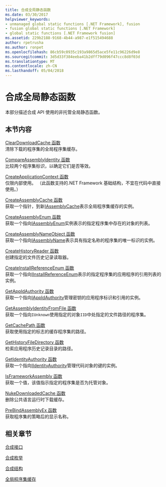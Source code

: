 ```yaml
---
title: 合成全局静态函数
ms.date: 03/30/2017
helpviewer_keywords:
- unmanaged global static functions [.NET Framework], fusion
- fusion global static functions [.NET Framework]
- global static functions [.NET Framework fusion]
ms.assetid: 229b2188-9168-4b44-a987-e1f515494688
author: rpetrusha
ms.author: ronpet
ms.openlocfilehash: 86cb59c0935c193a9865d5ace5fe11c96226d9e8
ms.sourcegitcommit: 3d5d33f384eeba41b2dff79d096f47ccc8d8f03d
ms.translationtype: MT
ms.contentlocale: zh-CN
ms.lasthandoff: 05/04/2018
---
```

# <a name="fusion-global-static-functions"></a>合成全局静态函数
本部分描述合成 API 使用的非托管全局静态函数。  
  
## <a name="in-this-section"></a>本节内容  
 [ClearDownloadCache 函数](../../../../docs/framework/unmanaged-api/fusion/cleardownloadcache-function.md)  
 清除下载的程序集的全局程序集缓存。  
  
 [CompareAssemblyIdentity 函数](../../../../docs/framework/unmanaged-api/fusion/compareassemblyidentity-function.md)  
 比较两个程序集标识，以确定它们是否等效。  
  
 [CreateApplicationContext 函数](../../../../docs/framework/unmanaged-api/fusion/createapplicationcontext-function.md)  
 仅限内部使用。 （此函数支持的.NET Framework 基础结构，不宜在代码中直接使用。）  
  
 [CreateAssemblyCache 函数](../../../../docs/framework/unmanaged-api/fusion/createassemblycache-function.md)  
 获取一个指针，到新[IAssemblyCache](../../../../docs/framework/unmanaged-api/fusion/iassemblycache-interface.md)表示全局程序集缓存的实例。  
  
 [CreateAssemblyEnum 函数](../../../../docs/framework/unmanaged-api/fusion/createassemblyenum-function.md)  
 获取一个指向[IAssemblyEnum](../../../../docs/framework/unmanaged-api/fusion/iassemblyenum-interface.md)实例表示的指定程序集中存在的对象的列表。  
  
 [CreateAssemblyNameObject 函数](../../../../docs/framework/unmanaged-api/fusion/createassemblynameobject-function.md)  
 获取一个指向[IAssemblyName](../../../../docs/framework/unmanaged-api/fusion/iassemblyname-interface.md)表示具有指定名称的程序集的唯一标识的实例。  
  
 [CreateHistoryReader 函数](../../../../docs/framework/unmanaged-api/fusion/createhistoryreader-function.md)  
 创建指定的文件历史记录读取器。  
  
 [CreateInstallReferenceEnum 函数](../../../../docs/framework/unmanaged-api/fusion/createinstallreferenceenum-function.md)  
 获取一个指向[IInstallReferenceEnum](../../../../docs/framework/unmanaged-api/fusion/iinstallreferenceenum-interface.md)表示的指定程序集的应用程序的引用列表的实例。  
  
 [GetAppIdAuthority 函数](../../../../docs/framework/unmanaged-api/fusion/getappidauthority-function.md)  
 获取一个指向[IAppIdAuthority](../../../../docs/framework/unmanaged-api/fusion/iappidauthority-interface.md)管理密钥的应用程序标识和引用的实例。  
  
 [GetAssemblyIdentityFromFile 函数](../../../../docs/framework/unmanaged-api/fusion/getassemblyidentityfromfile-function.md)  
 获取一个指向`IUnknown`使用指定的对象`IID`中处指定的文件路径的程序集。  
  
 [GetCachePath 函数](../../../../docs/framework/unmanaged-api/fusion/getcachepath-function.md)  
 获取使用指定的标志的缓存程序集的路径。  
  
 [GetHistoryFileDirectory 函数](../../../../docs/framework/unmanaged-api/fusion/gethistoryfiledirectory-function.md)  
 检索应用程序历史记录目录的路径。  
  
 [GetIdentityAuthority 函数](../../../../docs/framework/unmanaged-api/fusion/getidentityauthority-function.md)  
 获取一个指向[IIdentityAuthority](../../../../docs/framework/unmanaged-api/fusion/iidentityauthority-interface.md)管理代码对象的键的实例。  
  
 [IsFrameworkAssembly 函数](../../../../docs/framework/unmanaged-api/fusion/isframeworkassembly-function.md)  
 获取一个值，该值指示指定的程序集是否为托管对象。  
  
 [NukeDownloadedCache 函数](../../../../docs/framework/unmanaged-api/fusion/nukedownloadedcache-function.md)  
 删除公共语言运行时下载缓存。  
  
 [PreBindAssemblyEx 函数](../../../../docs/framework/unmanaged-api/fusion/prebindassemblyex-function.md)  
 获取程序集的策略后的显示名称。  
  
## <a name="related-sections"></a>相关章节  
 [合成接口](../../../../docs/framework/unmanaged-api/fusion/fusion-interfaces.md)  
  
 [合成枚举](../../../../docs/framework/unmanaged-api/fusion/fusion-enumerations.md)  
  
 [合成结构](../../../../docs/framework/unmanaged-api/fusion/fusion-structures.md)  
  
 [全局程序集缓存](../../../../docs/framework/app-domains/gac.md)
